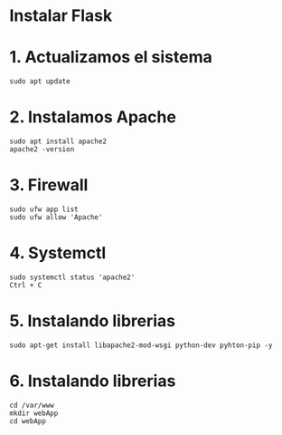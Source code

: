 # Instalar Flask

# 1. Actualizamos el sistema 
```  
sudo apt update
``` 

# 2. Instalamos Apache
```  
sudo apt install apache2
apache2 -version
``` 

# 3. Firewall
```  
sudo ufw app list
sudo ufw allow 'Apache'
``` 

# 4. Systemctl
```  
sudo systemctl status 'apache2'
Ctrl + C
``` 

# 5. Instalando librerias
```  
sudo apt-get install libapache2-mod-wsgi python-dev pyhton-pip -y
``` 

# 6. Instalando librerias
```  
cd /var/www
mkdir webApp
cd webApp
``` 






